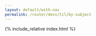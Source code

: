 ```yaml
---
layout: default/with-nav
permalink: /router/devs/til/by-subject
---
```


{% include_relative index.html %}
